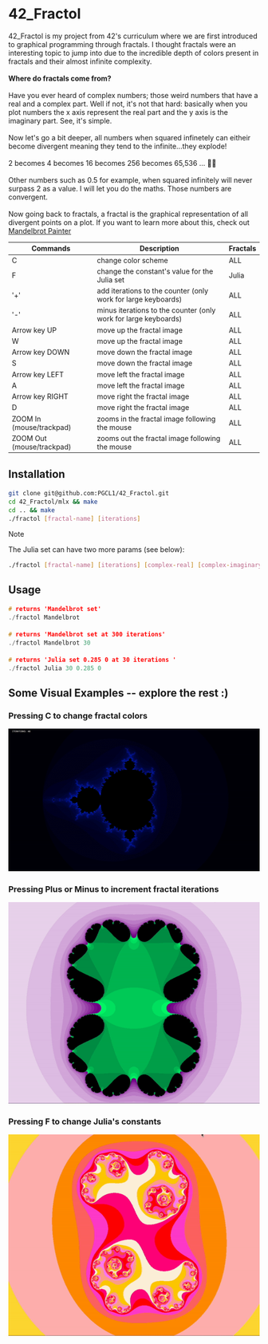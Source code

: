 # 42_Fractol

42_Fractol is my project from 42's curriculum where we are first introduced to graphical programming through fractals. I thought fractals were an interesting topic to jump into due to the incredible depth of colors present in fractals and their almost infinite complexity. <br />
<br /> 
**Where do fractals come from?** <br />
<br /> 
Have you ever heard of complex numbers; those weird numbers that have a real and a complex part. Well if not, it's not that hard: basically when you plot numbers the x axis represent the real part and the y axis is the imaginary part. See, it's simple. <br />
<br /> 
Now let's go a bit deeper, all numbers when squared infinetely can eitheir become divergent meaning they tend to the infinite...they explode!<br /> 
<br /> 
2 becomes 4 becomes 16 becomes 256 becomes 65,536 ... :rocket::boom:<br />
<br /> 
Other numbers such as 0.5 for example, when squared infinitely will never surpass 2 as a value. I will let you do the maths. Those numbers are convergent. <br />
<br /> 
Now going back to fractals, a fractal is the graphical representation of all divergent points on a plot. If you want to learn more about this, check out [Mandelbrot Painter](https://www.geogebra.org/m/BUVhcRSv#material/XQprvGbW) 


Commands | Description | Fractals |
|---|---|---|
C | change color scheme | ALL |
F | change the constant's value for the Julia set | Julia |
'+' | add iterations to the counter (only work for large keyboards) | ALL |
'-' | minus iterations to the counter (only work for large keyboards) | ALL |
Arrow key UP | move up the fractal image | ALL |
W | move up the fractal image | ALL |
Arrow key DOWN | move down the fractal image | ALL |
S | move down the fractal image | ALL |
Arrow key LEFT | move left the fractal image | ALL |
A | move left the fractal image | ALL |
Arrow key RIGHT | move right the fractal image | ALL |
D | move right the fractal image | ALL |
ZOOM In (mouse/trackpad) | zooms in the fractal image following the mouse | ALL | 
ZOOM Out (mouse/trackpad) | zooms out the fractal image following the mouse | ALL | 

## Installation

```bash
git clone git@github.com:PGCL1/42_Fractol.git
cd 42_Fractol/mlx && make
cd .. && make
./fractol [fractal-name] [iterations]
```

> [!NOTE]  
> The Julia set can have two more params (see below): <br />
> ```bash
> ./fractol [fractal-name] [iterations] [complex-real] [complex-imaginary]
> ```

## Usage

```C
# returns 'Mandelbrot set'
./fractol Mandelbrot

# returns 'Mandelbrot set at 300 iterations'
./fractol Mandelbrot 30

# returns 'Julia set 0.285 0 at 30 iterations '
./fractol Julia 30 0.285 0
```
## Some Visual Examples -- explore the rest :)

### Pressing C to change fractal colors
![](gifs_docs/pressing_c.gif)

### Pressing Plus or Minus to increment fractal iterations
![](gifs_docs/pressing_+-.gif)

### Pressing F to change Julia's constants
![](gifs_docs/pressing_f.gif)
